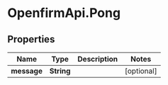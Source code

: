 # OpenfirmApi.Pong

## Properties

Name | Type | Description | Notes
------------ | ------------- | ------------- | -------------
**message** | **String** |  | [optional] 


